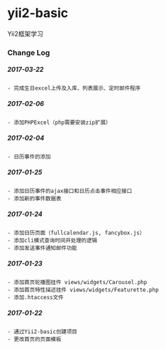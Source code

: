 # yii2-basic
Yii2框架学习



### Change Log

##### 2017-03-22
    - 完成生日excel上传及入库、列表展示、定时邮件程序

##### 2017-02-06
    - 添加PHPExcel（php需要安装zip扩展）

##### 2017-02-04
    - 日历事件的添加
    
##### 2017-01-25
    - 添加日历事件的ajax接口和日历点击事件相应接口
    - 添加新的事件数据表
    
##### 2017-01-24
    - 添加日历页面（fullcalendar.js, fancybox.js）
    - 添加cli模式查询时间并处理的逻辑
    - 添加发送事件通知邮件功能
    
##### 2017-01-23
    - 添加首页轮播图挂件 views/widgets/Carousel.php
    - 添加首页特性描述挂件 views/widgets/Featurette.php
    - 添加.htaccess文件
    
##### 2017-01-22
    - 通过Yii2-basic创建项目
    - 更改首页的页面模板